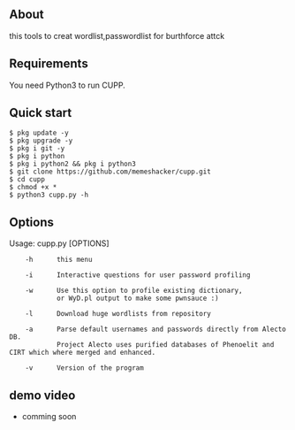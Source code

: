  
## About

  this tools to  creat wordlist,passwordlist for  burthforce attck 

Requirements
------------

You need Python3 to run CUPP.

Quick start
-----------
    $ pkg update -y
    $ pkg upgrade -y
    $ pkg i git -y
    $ pkg i python
    $ pkg i python2 && pkg i python3
    $ git clone https://github.com/memeshacker/cupp.git
    $ cd cupp
    $ chmod +x *
    $ python3 cupp.py -h

## Options

  Usage: cupp.py [OPTIONS]

        -h      this menu

        -i      Interactive questions for user password profiling

        -w      Use this option to profile existing dictionary,
                or WyD.pl output to make some pwnsauce :)

        -l      Download huge wordlists from repository

        -a      Parse default usernames and passwords directly from Alecto DB.
                Project Alecto uses purified databases of Phenoelit and CIRT which where merged and enhanced.

        -v      Version of the program



## demo video
 * comming soon


